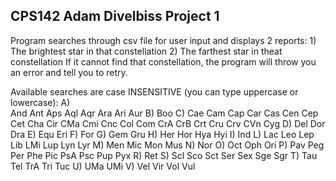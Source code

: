 ## CPS142 Adam Divelbiss Project 1

Program searches through csv file for user input and displays 2 reports:
    1) The brightest star in that constellation
    2) The farthest star in theat constellation
If it cannot find that constellation, the program will throw you an error and tell you to retry. 

Available searches are case INSENSITIVE (you can type uppercase or lowercase): 
    A)   
        And
        Ant
        Aps
        Aql
        Aqr
        Ara
        Ari
        Aur
    B)
        Boo
    C)
        Cae
        Cam
        Cap
        Car
        Cas
        Cen
        Cep
        Cet
        Cha
        Cir
        CMa
        Cmi
        Cnc
        Col
        Com
        CrA
        CrB
        Crt
        Cru
        Crv
        CVn
        Cyg
    D)
        Del
        Dor
        Dra
    E)
        Equ
        Eri
    F)
        For
    G)
        Gem
        Gru
    H)
        Her
        Hor
        Hya
        Hyi
    I)
        Ind
    L)
        Lac
        Leo
        Lep
        Lib
        LMi
        Lup
        Lyn
        Lyr
    M)
        Men
        Mic
        Mon
        Mus
    N)
        Nor
    O)
        Oct
        Oph
        Ori
    P)
        Pav
        Peg
        Per
        Phe
        Pic
        PsA
        Psc
        Pup
        Pyx
    R)
        Ret
    S)
        Scl
        Sco
        Sct
        Ser
        Sex
        Sge
        Sgr
    T)
        Tau
        Tel
        TrA
        Tri
        Tuc
    U)
        UMa
        UMi
    V)
        Vel
        Vir
        Vol
        Vul

